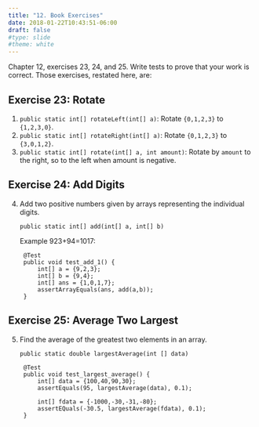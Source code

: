 ```yaml
---
title: "12. Book Exercises"
date: 2018-01-22T10:43:51-06:00
draft: false
#type: slide
#theme: white
---
```


Chapter 12, exercises 23, 24, and 25. Write tests to prove that your work is correct.
Those exercises, restated here, are:

## Exercise 23: Rotate
1. `public static int[] rotateLeft(int[] a)`: Rotate `{0,1,2,3}` to `{1,2,3,0}`.
2. `public static int[] rotateRight(int[] a)`: Rotate `{0,1,2,3}` to `{3,0,1,2}`.
3. `public static int[] rotate(int[] a, int amount)`: Rotate by `amount` to the right, so to the left when amount is negative.

## Exercise 24: Add Digits

4. Add two positive numbers given by arrays representing the individual digits.

    `public static int[] add(int[] a, int[] b)`

    Example 923+94=1017: 

        @Test
        public void test_add_1() {
            int[] a = {9,2,3};
            int[] b = {9,4};
            int[] ans = {1,0,1,7};
            assertArrayEquals(ans, add(a,b));
        }

## Exercise 25: Average Two Largest

5. Find the average of the greatest two elements in an array.

    `public static double largestAverage(int [] data)`
    
        @Test
        public void test_largest_average() {
            int[] data = {100,40,90,30};
            assertEquals(95, largestAverage(data), 0.1);
            
            int[] fdata = {-1000,-30,-31,-80};
            assertEQuals(-30.5, largestAverage(fdata), 0.1);
        }
        
        
